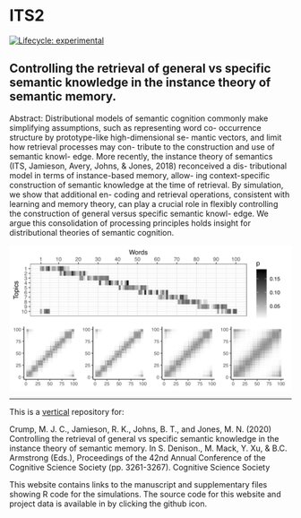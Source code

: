 # ITS2

<!-- badges: start -->
[![Lifecycle: experimental](https://img.shields.io/badge/lifecycle-experimental-orange.svg)](https://www.tidyverse.org/lifecycle/#experimental)

<!-- badges: end -->

## Controlling the retrieval of general vs specific semantic knowledge in the instance theory of semantic memory.

<div class="row">
<div class="col-sm-6">

Abstract: Distributional models of semantic cognition commonly make simplifying assumptions, such as representing word co- occurrence structure by prototype-like high-dimensional se- mantic vectors, and limit how retrieval processes may con- tribute to the construction and use of semantic knowl- edge. More recently, the instance theory of semantics (ITS, Jamieson, Avery, Johns, & Jones, 2018) reconceived a dis- tributional model in terms of instance-based memory, allow- ing context-specific construction of semantic knowledge at the time of retrieval. By simulation, we show that additional en- coding and retrieval operations, consistent with learning and memory theory, can play a crucial role in flexibly controlling the construction of general versus specific semantic knowl- edge. We argue this consolidation of processing principles holds insight for distributional theories of semantic cognition.
</div>
<div class="col-sm-6">
<img src='man/figures/logo.png' align="center" />
</div>
</div>

---

This is a [vertical](https://crumplab.github.io/vertical/) repository for:

Crump, M. J. C., Jamieson, R. K., Johns, B. T., and Jones, M. N. (2020) Controlling the retrieval of general vs specific semantic knowledge in the instance theory of semantic memory.  In S. Denison., M. Mack, Y. Xu, & B.C. Armstrong (Eds.), Proceedings of the 42nd Annual Conference of the Cognitive Science Society (pp. 3261-3267). Cognitive Science Society

This website contains links to the manuscript and supplementary files showing R code for the simulations. The source code for this website and project data is available in by clicking the github icon.






